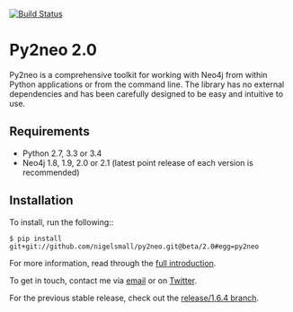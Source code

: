 [![Build Status](https://travis-ci.org/nigelsmall/py2neo.svg?branch=beta%2F2.0)](https://travis-ci.org/nigelsmall/py2neo)

Py2neo 2.0
==========

Py2neo is a comprehensive toolkit for working with Neo4j from within Python applications or from
the command line. The library has no external dependencies and has been carefully designed to be
easy and intuitive to use.


Requirements
------------

- Python 2.7, 3.3 or 3.4
- Neo4j 1.8, 1.9, 2.0 or 2.1 (latest point release of each version is recommended)


Installation
------------

To install, run the following::

    $ pip install git+git://github.com/nigelsmall/py2neo.git@beta/2.0#egg=py2neo


For more information, read through the [full introduction](doc/intro.rst).

To get in touch, contact me via [email](mailto:nigel@nigelsmall.com) or on
[Twitter](https://twitter.com/neonige).

For the previous stable release, check out the [release/1.6.4 branch](https://github.com/nigelsmall/py2neo/tree/release/1.6.4).
